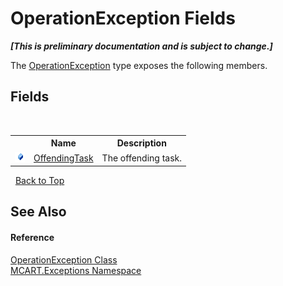 # OperationException Fields
 _**\[This is preliminary documentation and is subject to change.\]**_

The <a href="00bc55f3-ed25-bb88-4f5f-d28203a28f40">OperationException</a> type exposes the following members.


## Fields
&nbsp;<table><tr><th></th><th>Name</th><th>Description</th></tr><tr><td>![Public field](media/pubfield.gif "Public field")</td><td><a href="7f39c98d-8cb3-bed8-a47d-03d8611eebbc">OffendingTask</a></td><td>
The offending task.</td></tr></table>&nbsp;
<a href="#operationexception-fields">Back to Top</a>

## See Also


#### Reference
<a href="00bc55f3-ed25-bb88-4f5f-d28203a28f40">OperationException Class</a><br /><a href="36e6166c-cb29-ee06-1b8a-ebc61fae7b0a">MCART.Exceptions Namespace</a><br />